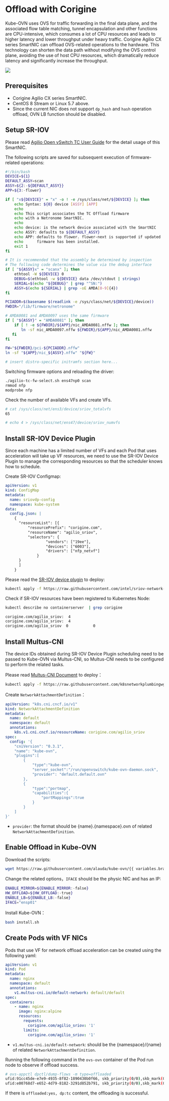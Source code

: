 # Offload with Corigine

Kube-OVN uses OVS for traffic forwarding in the final data plane, and the associated flow table matching, 
tunnel encapsulation and other functions are CPU-intensive, which consumes a lot of CPU resources and leads to higher latency and lower throughput under heavy traffic.
Corigine Agilio CX series SmartNIC can offload OVS-related operations to the hardware.
This technology can shorten the data path without modifying the OVS control plane, avoiding the use of host CPU resources, 
which dramatically reduce latency and significantly increase the throughput.

![](../static/hw-offload.png)

## Prerequisites
- Corigine Agilio CX series SmartNIC.
- CentOS 8 Stream or Linux 5.7 above.
- Since the current NIC does not support `dp_hash` and `hash` operation offload, OVN LB function should be disabled.

## Setup SR-IOV

Please read [Agilio Open vSwitch TC User Guide](https://help.netronome.com/support/solutions/articles/36000081172-agilio-open-vswitch-tc-user-guide) 
for the detail usage of this SmartNIC.

The following scripts are saved for subsequent execution of firmware-related operations:

```bash
#!/bin/bash
DEVICE=${1}
DEFAULT_ASSY=scan
ASSY=${2:-${DEFAULT_ASSY}}
APP=${3:-flower}

if [ "x${DEVICE}" = "x" -o ! -e /sys/class/net/${DEVICE} ]; then
    echo Syntax: ${0} device [ASSY] [APP]
    echo
    echo This script associates the TC Offload firmware
    echo with a Netronome SmartNIC.
    echo
    echo device: is the network device associated with the SmartNIC
    echo ASSY: defaults to ${DEFAULT_ASSY}
    echo APP: defaults to flower. flower-next is supported if updated
    echo      firmware has been installed.
    exit 1
fi

# It is recommended that the assembly be determined by inspection
# The following code determines the value via the debug interface
if [ "${ASSY}x" = "scanx" ]; then
    ethtool -W ${DEVICE} 0
    DEBUG=$(ethtool -w ${DEVICE} data /dev/stdout | strings)
    SERIAL=$(echo "${DEBUG}" | grep "^SN:")
    ASSY=$(echo ${SERIAL} | grep -oE AMDA[0-9]{4})
fi

PCIADDR=$(basename $(readlink -e /sys/class/net/${DEVICE}/device))
FWDIR="/lib/firmware/netronome"

# AMDA0081 and AMDA0097 uses the same firmware
if [ "${ASSY}" = "AMDA0081" ]; then
    if [ ! -e ${FWDIR}/${APP}/nic_AMDA0081.nffw ]; then
       ln -sf nic_AMDA0097.nffw ${FWDIR}/${APP}/nic_AMDA0081.nffw
   fi
fi

FW="${FWDIR}/pci-${PCIADDR}.nffw"
ln -sf "${APP}/nic_${ASSY}.nffw" "${FW}"

# insert distro-specific initramfs section here...
```

Switching firmware options and reloading the driver:

```bash
./agilio-tc-fw-select.sh ens47np0 scan
rmmod nfp
modprobe nfp
```

Check the number of available VFs and create VFs.

```bash
# cat /sys/class/net/ens3/device/sriov_totalvfs
65

# echo 4 > /sys/class/net/ens47/device/sriov_numvfs
```

## Install SR-IOV Device Plugin

Since each machine has a limited number of VFs and each Pod that uses acceleration will take up VF resources, 
we need to use the SR-IOV Device Plugin to manage the corresponding resources so that the scheduler knows how to schedule.

Create SR-IOV Configmap:

```yaml
apiVersion: v1
kind: ConfigMap
metadata:
  name: sriovdp-config
  namespace: kube-system
data:
  config.json: |
    {
      "resourceList": [{
          "resourcePrefix": "corigine.com",
          "resourceName": "agilio_sriov",
          "selectors": {
                  "vendors": ["19ee"],
                  "devices": ["6003"],
                  "drivers": ["nfp_netvf"]
              }
      }
      ]
    }
```

Please read the [SR-IOV device plugin](https://github.com/intel/sriov-network-device-plugin) to deploy:

```bash
kubectl apply -f https://raw.githubusercontent.com/intel/sriov-network-device-plugin/master/deployments/k8s-v1.16/sriovdp-daemonset.yaml
```

Check if SR-IOV resources have been registered to Kubernetes Node:

```bash
kubectl describe no containerserver  | grep corigine

corigine.com/agilio_sriov:  4
corigine.com/agilio_sriov:  4
corigine.com/agilio_sriov  0           0
```

## Install Multus-CNI

The device IDs obtained during SR-IOV Device Plugin scheduling need to be passed to Kube-OVN via Multus-CNI, so Multus-CNI needs to be configured to perform the related tasks.

Please read [Multus-CNI Document](https://github.com/k8snetworkplumbingwg/multus-cni) to deploy：

```bash
kubectl apply -f https://raw.githubusercontent.com/k8snetworkplumbingwg/multus-cni/master/deployments/multus-daemonset.yml
```

Create `NetworkAttachmentDefinition`：

```yaml
apiVersion: "k8s.cni.cncf.io/v1"
kind: NetworkAttachmentDefinition
metadata:
  name: default
  namespace: default
  annotations:
    k8s.v1.cni.cncf.io/resourceName: corigine.com/agilio_sriov
spec:
  config: '{
    "cniVersion": "0.3.1",
    "name": "kube-ovn",
    "plugins":[
        {
            "type":"kube-ovn",
            "server_socket":"/run/openvswitch/kube-ovn-daemon.sock",
            "provider": "default.default.ovn"
        },
        {
            "type":"portmap",
            "capabilities":{
                "portMappings":true
            }
        }
    ]
}'
```

- `provider`: the format should be {name}.{namespace}.ovn of related `NetworkAttachmentDefinition`.

## Enable Offload in Kube-OVN 

Download the scripts:

```bash
wget https://raw.githubusercontent.com/alauda/kube-ovn/{{ variables.branch }}/dist/images/install.sh
```

Change the related options，`IFACE` should be the physic NIC and has an IP:
```bash
ENABLE_MIRROR=${ENABLE_MIRROR:-false}
HW_OFFLOAD=${HW_OFFLOAD:-true}
ENABLE_LB=${ENABLE_LB:-false}
IFACE="ensp01"
```

Install Kube-OVN：

```bash
bash install.sh
```

## Create Pods with VF NICs

Pods that use VF for network offload acceleration can be created using the following yaml:

```yaml
apiVersion: v1
kind: Pod
metadata:
  name: nginx
  namespace: default
  annotations:
    v1.multus-cni.io/default-network: default/default
spec:
  containers:
    - name: nginx
      image: nginx:alpine
      resources:
        requests:
          corigine.com/agilio_sriov: '1'
        limits:
          corigine.com/agilio_sriov: '1'
```

- `v1.multus-cni.io/default-network`: should be the {namespace}/{name} of related `NetworkAttachmentDefinition`.

Running the following command in the `ovs-ovn` container of the Pod run node to observe if offload success.

```bash
# ovs-appctl dpctl/dump-flows -m type=offloaded
ufid:91cc45de-e7e9-4935-8f82-1890430b0f66, skb_priority(0/0),skb_mark(0/0),ct_state(0/0x23),ct_zone(0/0),ct_mark(0/0),ct_label(0/0x1),recirc_id(0),dp_hash(0/0),in_port(5b45c61b307e_h),packet_type(ns=0/0,id=0/0),eth(src=00:00:00:c5:6d:4e,dst=00:00:00:e7:16:ce),eth_type(0x0800),ipv4(src=0.0.0.0/0.0.0.0,dst=0.0.0.0/0.0.0.0,proto=0/0,tos=0/0,ttl=0/0,frag=no), packets:941539, bytes:62142230, used:0.260s, offloaded:yes, dp:tc, actions:54235e5753b8_h
ufid:e00768d7-e652-4d79-8182-3291d852b791, skb_priority(0/0),skb_mark(0/0),ct_state(0/0x23),ct_zone(0/0),ct_mark(0/0),ct_label(0/0x1),recirc_id(0),dp_hash(0/0),in_port(54235e5753b8_h),packet_type(ns=0/0,id=0/0),eth(src=00:00:00:e7:16:ce,dst=00:00:00:c5:6d:4e),eth_type(0x0800),ipv4(src=0.0.0.0/0.0.0.0,dst=0.0.0.0/0.0.0.0,proto=0/0,tos=0/0,ttl=0/0,frag=no), packets:82386659, bytes:115944854173, used:0.260s, offloaded:yes, dp:tc, actions:5b45c61b307e_h
```

If there is `offloaded:yes, dp:tc` content, the offloading is successful.

